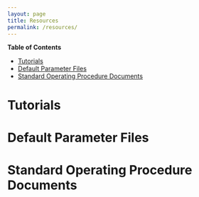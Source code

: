 ```yaml
---
layout: page
title: Resources 
permalink: /resources/
---
```

<!-- markdown-toc start - Don't edit this section. Run M-x markdown-toc-refresh-toc on emacs -->
**Table of Contents**

- [Tutorials](#tutorials)
- [Default Parameter Files](#default-parameter-files)
- [Standard Operating Procedure Documents](#standard-operating-procedure-documents)

<!-- markdown-toc end -->

# Tutorials 

# Default Parameter Files 

# Standard Operating Procedure Documents 
